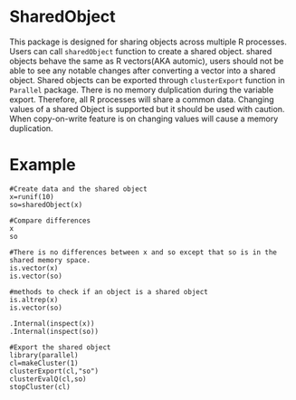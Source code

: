 # SharedObject
This package is designed for sharing objects across multiple R processes. Users can call `sharedObject` function to create a shared object. shared objects behave the same as R vectors(AKA automic), users should not be able to see any notable changes after converting a vector into a shared object. Shared objects can be exported through `clusterExport` function in `Parallel` package. There is no memory dulplication during the variable export. Therefore, all R processes will share a common data. Changing values of a shared Object is supported but it should be used with caution. When copy-on-write feature is on changing values will cause a memory duplication.

# Example
```
#Create data and the shared object
x=runif(10)
so=sharedObject(x)

#Compare differences
x
so

#There is no differences between x and so except that so is in the shared memory space.
is.vector(x)
is.vector(so)

#methods to check if an object is a shared object
is.altrep(x)
is.vector(so)

.Internal(inspect(x))
.Internal(inspect(so))

#Export the shared object
library(parallel)
cl=makeCluster(1)
clusterExport(cl,"so")
clusterEvalQ(cl,so)
stopCluster(cl)
```

